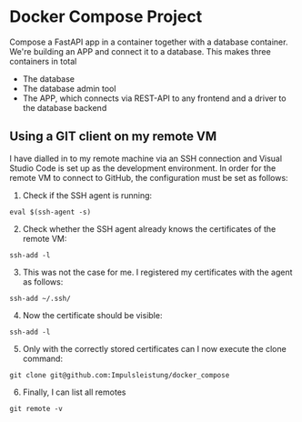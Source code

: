 # Docker Compose Project

Compose a FastAPI app in a container together with a database container. We're building an APP and connect it to a database. This makes three containers in total

* The database
* The database admin tool
* The APP, which connects via REST-API to any frontend and a driver to the database backend

## Using a GIT client on my remote VM

I have dialled in to my remote machine via an SSH connection and Visual Studio Code is set up as the development environment. In order for the remote VM to connect to GitHub, the configuration must be set as follows:
1. Check if the SSH agent is running:

 `eval $(ssh-agent -s)`

2. Check whether the SSH agent already knows the certificates of the remote VM:

 `ssh-add -l`

3. This was not the case for me. I registered my certificates with the agent as follows: 

 `ssh-add ~/.ssh/`

4. Now the certificate should be visible:

 `ssh-add -l`

5. Only with the correctly stored certificates can I now execute the clone command:

 `git clone git@github.com:Impulsleistung/docker_compose`

6. Finally, I can list all remotes

 `git remote -v`
